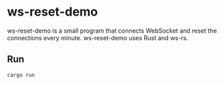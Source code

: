 # ws-reset-demo
ws-reset-demo is a small program that connects WebSocket and reset the connections every minute. ws-reset-demo uses Rust and ws-rs.

## Run

````
cargo run
````
